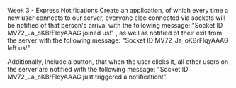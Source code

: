 Week 3 - Express
Notifications
Create an application, of which every time a new user connects to our server, everyone else connected via sockets will be notified of that person's arrival with the following message: "Socket ID MV72_Ja_oKBrFlqyAAAG joined us!" , as well as notified of their exit from the server with the following message: "Socket ID MV72_Ja_oKBrFlqyAAAG left us!". 

Additionally, include a button, that when the user clicks it, all other users on the server are notified with the following message: "Socket ID MV72_Ja_oKBrFlqyAAAG just triggered a notification!".